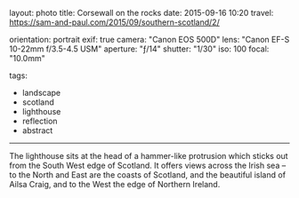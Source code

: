 layout: photo
title: Corsewall on the rocks
date: 2015-09-16 10:20
travel: https://sam-and-paul.com/2015/09/southern-scotland/2/

orientation: portrait
exif: true
camera: "Canon EOS 500D"
lens: "Canon EF-S 10-22mm f/3.5-4.5 USM"
aperture: "ƒ/14"
shutter: "1/30"
iso: 100
focal: "10.0mm"

tags:
  - landscape
  - scotland
  - lighthouse
  - reflection
  - abstract
---

The lighthouse sits at the head of a hammer-like protrusion which sticks out from the South West edge of Scotland. It offers views across the Irish sea – to the North and East are the coasts of Scotland, and the beautiful island of Ailsa Craig, and to the West the edge of Northern Ireland.
